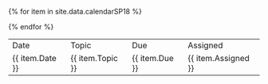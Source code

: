 <table class="feedback">
  <tr class="table-labels">
    <td class="table-label">Date</td>
    <td class="table-label">Topic</td>
    <td class="table-label">Due</td>
    <td class="table-label">Assigned</td>
  </tr>
 
{% for item in site.data.calendarSP18 %}
  <tr class="feedback-data">
    <td>{{ item.Date }}</td>
    <td>{{ item.Topic }}</td>
    <td>{{ item.Due }}</td>
    <td>{{ item.Assigned }}</td>
  </tr>
{% endfor %}
</table>
